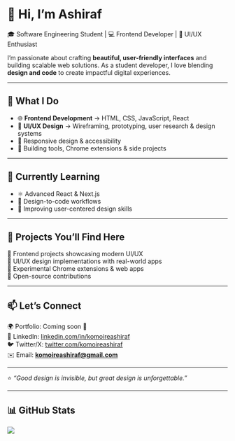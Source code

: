# 👋 Hi, I’m Ashiraf  
🎓 Software Engineering Student | 💻 Frontend Developer | 🎨 UI/UX Enthusiast  

I’m passionate about crafting **beautiful, user-friendly interfaces** and building scalable web solutions. As a student developer, I love blending **design and code** to create impactful digital experiences.  

---

## 🚀 What I Do  
- 🌐 **Frontend Development** → HTML, CSS, JavaScript, React  
- 🎨 **UI/UX Design** → Wireframing, prototyping, user research & design systems  
- 📱 Responsive design & accessibility  
- 🔧 Building tools, Chrome extensions & side projects  

---

## 🌱 Currently Learning  
- ⚛️ Advanced React & Next.js  
- 🎨 Design-to-code workflows  
- 🧩 Improving user-centered design skills  

---

## 📂 Projects You’ll Find Here  
🔹 Frontend projects showcasing modern UI/UX  
🔹 UI/UX design implementations with real-world apps  
🔹 Experimental Chrome extensions & web apps  
🔹 Open-source contributions  

---

## 📫 Let’s Connect  
🌍 Portfolio: Coming soon 🚧  
💼 LinkedIn: [linkedin.com/in/komoireashiraf](https://linkedin.com/in/komoireashiraf)  
🐦 Twitter/X: [twitter.com/komoireashiraf](https://twitter.com/komoireashiraf)  
✉️ Email: **komoireashiraf@gmail.com**  

---

⭐️ *“Good design is invisible, but great design is unforgettable.”*  

---

## 📊 GitHub Stats  

![](https://nirzak-streak-stats.vercel.app/?user=komoireashiraf&theme=dark&hide_border=true)<br/>
